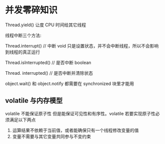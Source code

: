 # 并发零碎知识

Thread.yield() 让度 CPU 时间给其它线程

线程中断三个方法: 

Thread.interrupt() // 中断 void 只是设置状态，并不会中断线程，所以不会影响到线程的真正运行
 
Thread.isInterrupted() // 是否中断 boolean

Thread. interrupted() // 是否中断并清除状态

object.wait() 和 object.notify 都需要在 synchronized 块里才能用

## volatile 与内存模型
volatile 不能保证原子性 但是能保证可见性和有序性。volatile 若要实现原子性必须满足以下两点
1. 运算结果不依赖于当前值，或者能确保只有一个线程修改变量的值
2. 变量不需要与其它变量共同参与不变约束


